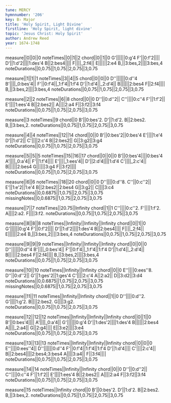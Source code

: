 ```yaml
---
tune: MERCY
hymnnumber: '206'
key: B♭ Major
title: 'Holy Spirit, Light Divine'
firstline: 'Holy Spirit, light divine'
topic: 'Jesus Christ: Holy Spirit'
author: Andrew Reed
year: 1674-1748
---
```

measure||0||0||0
noteTimes||0||1||2
chord||0||1||0
G'||||||0:g'4
F'||0:f'2||||
D'||1:d'2||||1:des'4
B||2:bes4||||
F||||_2:f4||
E||||||2:e4
B,||3:bes,2||||3:bes,4
noteDurations||0,0.75||1,0.75||2,0.75||3,0.75

measure||1||1||1
noteTimes||3||4||5
chord||0||0||0
D''||||||0:d''4
B'||||_0:bes'4||
F'||0:f'4||_1:f'4||1:f'4
D'||1:d'4||_2:d'4||
B||||||2:bes4
F||2:f4||||
B,||3:bes,2||||3:bes,4
noteDurations||0,0.75||1,0.75||2,0.75||3,0.75

measure||2||2
noteTimes||6||8
chord||0||0
D''||0:d''2||
C''||||0:c''4
F'||1:f'2||
E'||||1:ees'4
B||2:bes2||
A||||2:a4
F||3:f2||3:f4
noteDurations||0,0.75||1,0.75||2,0.75||3,0.75

measure||3
noteTimes||9
chord||0
B'||0:bes'2.
D'||1:d'2.
B||2:bes2.
B,||3:bes,2.
noteDurations||0,0.75||1,0.75||2,0.75||3,0.75

measure||4||4
noteTimes||12||14
chord||0||0
B'||0:bes'2||0:bes'4
E'||||1:e'4
D'||1:d'2||
C'||||2:c'4
B||2:bes2||
G||3:g2||3:g4
noteDurations||0,0.75||1,0.75||2,0.75||3,0.75

measure||5||5||5
noteTimes||15||16||17
chord||0||0||0
B'||0:bes'4||||0:bes'4
A'||||_0:a'4||
F'||1:f'4||||
E'||||_1:ees'4||
D'||2:d'4||||1:d'4
C'||||_2:c'4||
B||||||2:bes4
G||||||3:g4
F||3:f2||||
noteDurations||0,0.75||1,0.75||2,0.75||3,0.75

measure||6||6
noteTimes||18||20
chord||0||0
D''||||0:d''8.
C''||0:c''2||
E'||1:e'2||1:e'4
B||2:bes2||2:bes4
G||3:g2||
C||||3:c4
noteDurations||0,0.6875||1,0.75||2,0.75||3,0.75
missingNotes||0,0.6875||1,0.75||2,0.75||3,0.75

measure||7||7
noteTimes||20.75||Infinity
chord||1||1
C''||||0:c''2.
F'||||1:f'2.
A||||2:a2.
F||||3:f2.
noteDurations||0,0.75||1,0.75||2,0.75||3,0.75

measure||8||8||8
noteTimes||Infinity||Infinity||Infinity
chord||0||1||0
G'||||||0:g'4
F'||0:f'2||||
D'||1:d'2||||1:des'4
B||2:bes4||||
F||||_2:f4||
E||||||2:e4
B,||3:bes,2||||3:bes,4
noteDurations||0,0.75||1,0.75||2,0.75||3,0.75

measure||9||9||9
noteTimes||Infinity||Infinity||Infinity
chord||0||0||0
D''||||||0:d''4
B'||||_0:bes'4||
F'||0:f'4||_1:f'4||1:f'4
D'||1:d'4||_2:d'4||
B||||||2:bes4
F||2:f4||||
B,||3:bes,2||||3:bes,4
noteDurations||0,0.75||1,0.75||2,0.75||3,0.75

measure||10||10
noteTimes||Infinity||Infinity
chord||0||0
E''||||0:ees''8.
D''||0:d''2||
G'||1:ges'2||1:ges'4
C'||||2:c'4
A||2:a2||
D||3:d2||3:d4
noteDurations||0,0.6875||1,0.75||2,0.75||3,0.75
missingNotes||0,0.6875||1,0.75||2,0.75||3,0.75

measure||11||11
noteTimes||Infinity||Infinity
chord||1||0
D''||||0:d''2.
G'||||1:g'2.
B||||2:bes2.
G||||3:g2.
noteDurations||0,0.75||1,0.75||2,0.75||3,0.75

measure||12||12||12
noteTimes||Infinity||Infinity||Infinity
chord||0||1||0
B'||0:bes'4||||
A'||||_0:a'4||
G'||||||0:g'4
D'||1:des'2||||1:des'4
B||||||2:bes4
A||||_2:a4||
G||2:g4||||
E||3:e2||||3:e4
noteDurations||0,0.75||1,0.75||2,0.75||3,0.75

measure||13||13||13
noteTimes||Infinity||Infinity||Infinity
chord||0||0||0
E''||||0:ees''4||
D''||||||0:d''4
F'||0:f'4||1:f'4||1:f'4
D'||1:d'4||||
C'||||2:c'4||
B||2:bes4||||2:bes4;3:bes4
A||||3:a4||
F||3:f4||||
noteDurations||0,0.75||1,0.75||2,0.75||3,0.75

measure||14||14
noteTimes||Infinity||Infinity
chord||0||0
D''||0:d''2||
C''||||0:c''4
F'||1:f'2||
E'||||1:ees'4
B||2:bes2||
A||||2:a4
F||3:f2||3:f4
noteDurations||0,0.75||1,0.75||2,0.75||3,0.75

measure||15
noteTimes||Infinity
chord||0
B'||0:bes'2.
D'||1:d'2.
B||2:bes2.
B,||3:bes,2.
noteDurations||0,0.75||1,0.75||2,0.75||3,0.75

